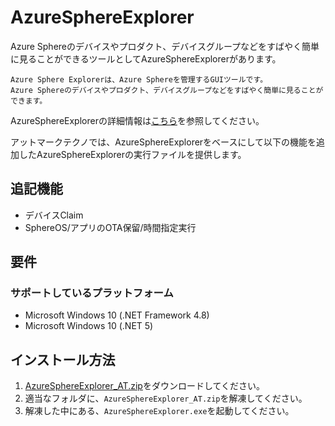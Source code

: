 
# AzureSphereExplorer

Azure Sphereのデバイスやプロダクト、デバイスグループなどをすばやく簡単に見ることができるツールとしてAzureSphereExplorerがあります。

```
Azure Sphere Explorerは、Azure Sphereを管理するGUIツールです。
Azure Sphereのデバイスやプロダクト、デバイスグループなどをすばやく簡単に見ることができます。
```

AzureSphereExplorerの詳細情報は[こちら](https://github.com/matsujirushi/AzureSphereExplorer)を参照してください。

アットマークテクノでは、AzureSphereExplorerをベースにして以下の機能を追加したAzureSphereExplorerの実行ファイルを提供します。

## 追記機能

* デバイスClaim
* SphereOS/アプリのOTA保留/時間指定実行


## 要件

### サポートしているプラットフォーム

* Microsoft Windows 10 (.NET Framework 4.8)
* Microsoft Windows 10 (.NET 5)

## インストール方法

1. [AzureSphereExplorer_AT.zip](https://github.com/KMOGAKI/Cactusphere-100/raw/explorer_rc-1/Tools/AzureSphereExplorer/AzureSphereExplorer_AT.zip)をダウンロードしてください。
1. 適当なフォルダに、`AzureSphereExplorer_AT.zip`を解凍してください。
1. 解凍した中にある、`AzureSphereExplorer.exe`を起動してください。
